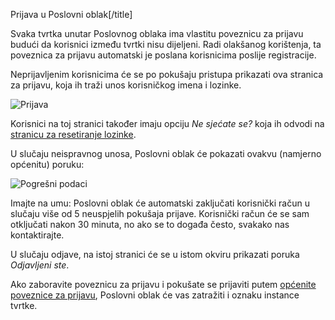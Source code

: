 Prijava u Poslovni oblak[/title]

Svaka tvrtka unutar Poslovnog oblaka ima vlastitu poveznicu za prijavu budući da korisnici između tvrtki nisu dijeljeni. Radi olakšanog korištenja, ta poveznica za prijavu automatski je poslana korisnicima poslije registracije.

Neprijavljenim korisnicima će se po pokušaju pristupa prikazati ova stranica za prijavu, koja ih traži unos korisničkog imena i lozinke.

![Prijava](https://oblak.mbmjertan.co/public/educateam/file/27a0de977638e5cac5e8d81b1a94737e0e7af2158a2ddfecd5d2da5fbb65e795)


Korisnici na toj stranici također imaju opciju *Ne sjećate se?* koja ih odvodi na [stranicu za resetiranje lozinke](/pomoc/procitaj/promjena-lozinke).

U slučaju neispravnog unosa, Poslovni oblak će pokazati ovakvu (namjerno općenitu) poruku:
  
![Pogrešni podaci](https://oblak.mbmjertan.co/public/educateam/file/2dfbfb14505be81f3016c483d21ab59c1280a97d45ec3fcc39caca2c9c1583a5)

<div class="card-panel blue-grey darken-2 white-text">Imajte na umu: Poslovni oblak će automatski zaključati korisnički račun u slučaju više od 5 neuspjelih pokušaja prijave. Korisnički račun će se sam otključati nakon 30 minuta, no ako se to događa često, svakako nas kontaktirajte.</div>

U slučaju odjave, na istoj stranici će se u istom okviru prikazati poruka *Odjavljeni ste*.

Ako zaboravite poveznicu za prijavu i pokušate se prijaviti putem [općenite poveznice za prijavu](/login), Poslovni oblak će vas zatražiti i oznaku instance tvrtke.